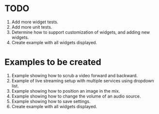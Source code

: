 # TODO

1. Add more widget tests.
1. Add more unit tests.
1. Determine how to support customization of widgets, and adding new widgets.
1. Create example with all widgets displayed.

# Examples to be created
1. Example showing how to scrub a video forward and backward.
1. Example of live streaming setup with multiple services using dropdown list.
1. Example showing how to position an image in the mix.
1. Example showing how to change the volume of an audio source.
1. Example showing how to save settings.
1. Create example with all widgets displayed.
